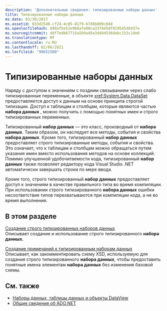 ```yaml
---
description: 'Дополнительные сведения: типизированные наборы данных'
title: Типизированные наборы данных
ms.date: 03/30/2017
ms.assetid: 033d2548-cf24-4c05-8179-67d8b009c048
ms.openlocfilehash: 698efbe52e960afe00ca337445df919545d8437e
ms.sourcegitcommit: ddf7edb67715a5b9a45e3dd44536dabc153c1de0
ms.translationtype: MT
ms.contentlocale: ru-RU
ms.lasthandoff: 02/06/2021
ms.locfileid: "99651500"
---
```

# <a name="typed-datasets"></a>Типизированные наборы данных

Наряду с доступом к значениям с поздним связыванием через слабо типизированные переменные, в объекте <xref:System.Data.DataSet> предоставляется доступ к данным на основе принципа строгой типизации. Доступ к таблицам и столбцам, которые являются частью **набора данных** , можно получить с помощью понятных имен и строго типизированных переменных.  
  
 Типизированный **набор данных** — это класс, производный от **набора данных**. Таким образом, он наследует все методы, события и свойства **набора данных**. Кроме того, типизированный **набор данных** предоставляет строго типизированные методы, события и свойства. Это означает, что к таблицам и столбцам можно обращаться путем указания имен вместо использования методов на основе коллекций. Помимо улучшенной удобочитаемости кода, типизированный **набор данных** также позволяет редактору кода Visual Studio .NET автоматически завершать строки по мере ввода.  
  
 Кроме того, строго типизированный **набор данных** предоставляет доступ к значениям в качестве правильного типа во время компиляции. При использовании строго типизированного **набора данных** ошибки несоответствия типов перехватываются при компиляции кода, а не во время выполнения.  
  
## <a name="in-this-section"></a>В этом разделе  

 [Создание строго типизированных наборов данных](generating-strongly-typed-datasets.md)  
 Описывает создание и использование строго типизированного **набора данных**.  
  
 [Создание примечаний к типизированным наборам данных](annotating-typed-datasets.md)  
 Описывает, как закомментировать схему XSD, используемую для создания строго типизированного **набора данных**, чтобы предоставить понятные имена элементам **набора данных** без изменения базовой схемы.  
  
## <a name="see-also"></a>См. также

- [Наборы данных, таблицы данных и объекты DataView](index.md)
- [Общие сведения об ADO.NET](../ado-net-overview.md)
